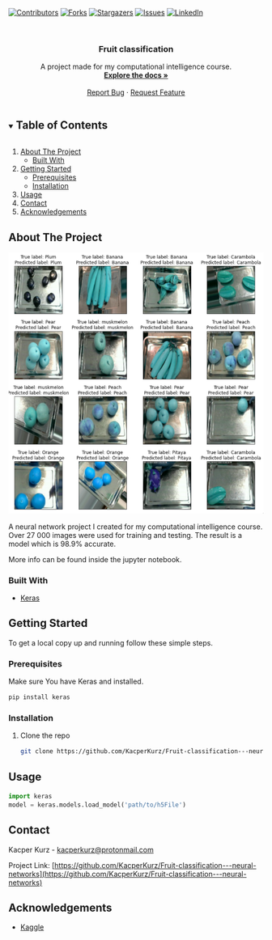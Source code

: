 [![Contributors][contributors-shield]][contributors-url]
[![Forks][forks-shield]][forks-url]
[![Stargazers][stars-shield]][stars-url]
[![Issues][issues-shield]][issues-url]
[![LinkedIn][linkedin-shield]][linkedin-url]



<!-- PROJECT LOGO -->

<br />
<p align="center">
  <h3 align="center">Fruit classification</h3>

  <p align="center">
    A project made for my computational intelligence course.
    <br />
    <a href="https://github.com/KacperKurz/Fruit-classification---neural-networks"><strong>Explore the docs »</strong></a>
    <br />
    <br />
    <a href="https://github.com/KacperKurz/Fruit-classification---neural-networks/issues">Report Bug</a>
    ·
    <a href="https://github.com/KacperKurz/Fruit-classification---neural-networks/issues">Request Feature</a>
  </p>
</p>



<!-- TABLE OF CONTENTS -->
<details open="open">
  <summary><h2 style="display: inline-block">Table of Contents</h2></summary>
  <ol>
    <li>
      <a href="#about-the-project">About The Project</a>
      <ul>
        <li><a href="#built-with">Built With</a></li>
      </ul>
    </li>
    <li>
      <a href="#getting-started">Getting Started</a>
      <ul>
        <li><a href="#prerequisites">Prerequisites</a></li>
        <li><a href="#installation">Installation</a></li>
      </ul>
    </li>
    <li><a href="#usage">Usage</a></li>
    <li><a href="#contact">Contact</a></li>
    <li><a href="#acknowledgements">Acknowledgements</a></li>
  </ol>
</details>



<!-- ABOUT THE PROJECT -->
## About The Project

![](./images/1626091272.png)

A neural network project I created for my computational intelligence course. Over 27 000 images were used for training and testing.
The result is a model which is 98.9% accurate.

More info can be found inside the jupyter notebook.


### Built With

* [Keras](https://keras.io/)




<!-- GETTING STARTED -->
## Getting Started

To get a local copy up and running follow these simple steps.

### Prerequisites

Make sure You have Keras and installed.
  ```sh
  pip install keras
  ```

### Installation

1. Clone the repo
   ```sh
   git clone https://github.com/KacperKurz/Fruit-classification---neural-networks.git
   ```




<!-- USAGE EXAMPLES -->
## Usage

```python
import keras
model = keras.models.load_model('path/to/h5File')
```



<!-- CONTACT -->
## Contact

Kacper Kurz - kacperkurz@protonmail.com

Project Link: [https://github.com/KacperKurz/Fruit-classification---neural-networks](https://github.com/KacperKurz/Fruit-classification---neural-networks)



<!-- ACKNOWLEDGEMENTS -->
## Acknowledgements

* [Kaggle](https://www.kaggle.com/)




<!-- MARKDOWN LINKS & IMAGES -->
<!-- https://www.markdownguide.org/basic-syntax/#reference-style-links -->
[contributors-shield]: https://img.shields.io/github/contributors/KacperKurz/Fruit-classification---neural-networks.svg?style=for-the-badge
[contributors-url]: https://github.com/KacperKurz/Fruit-classification---neural-networks/graphs/contributors
[forks-shield]: https://img.shields.io/github/forks/KacperKurz/Fruit-classification---neural-networks.svg?style=for-the-badge
[forks-url]: https://github.com/KacperKurz/Fruit-classification---neural-networks/network/members
[stars-shield]: https://img.shields.io/github/stars/KacperKurz/Fruit-classification---neural-networks.svg?style=for-the-badge
[stars-url]: https://github.com/KacperKurz/Fruit-classification---neural-networks/stargazers
[issues-shield]: https://img.shields.io/github/issues/KacperKurz/Fruit-classification---neural-networks.svg?style=for-the-badge
[issues-url]: https://github.com/KacperKurz/Fruit-classification---neural-networks/issues
[linkedin-shield]: https://img.shields.io/badge/-LinkedIn-black.svg?style=for-the-badge&logo=linkedin&colorB=555
[linkedin-url]: https://linkedin.com/in/kacper-kurz-175707199
